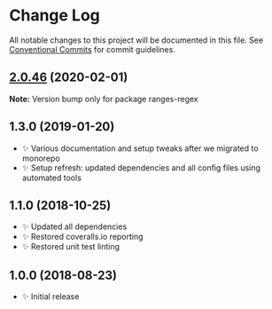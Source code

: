 # Change Log

All notable changes to this project will be documented in this file.
See [Conventional Commits](https://conventionalcommits.org) for commit guidelines.

## [2.0.46](https://gitlab.com/codsen/codsen/compare/ranges-regex@2.0.45...ranges-regex@2.0.46) (2020-02-01)

**Note:** Version bump only for package ranges-regex





## 1.3.0 (2019-01-20)

- ✨ Various documentation and setup tweaks after we migrated to monorepo
- ✨ Setup refresh: updated dependencies and all config files using automated tools

## 1.1.0 (2018-10-25)

- ✨ Updated all dependencies
- ✨ Restored coveralls.io reporting
- ✨ Restored unit test linting

## 1.0.0 (2018-08-23)

- ✨ Initial release
